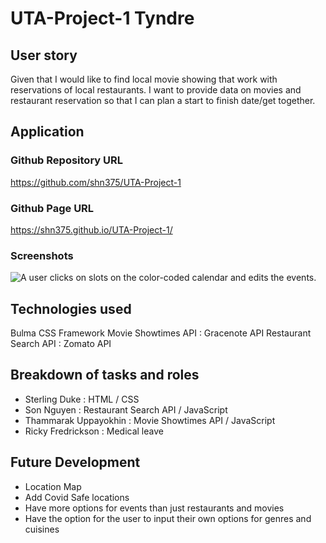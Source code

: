 # UTA-Project-1 Tyndre

## User story
Given that I would like to find local movie showing that work with reservations of local restaurants. 
I want to provide data on movies and restaurant reservation so that I can plan a start to finish date/get together.


## Application

### Github Repository URL
https://github.com/shn375/UTA-Project-1

### Github Page URL
https://shn375.github.io/UTA-Project-1/

### Screenshots
![A user clicks on slots on the color-coded calendar and edits the events.](./assets/images/project1_tyndre.png)

## Technologies used
Bulma CSS Framework
Movie Showtimes API : Gracenote API
Restaurant Search API : Zomato API

## Breakdown of tasks and roles
- Sterling Duke : HTML / CSS
- Son Nguyen : Restaurant Search API / JavaScript
- Thammarak Uppayokhin : Movie Showtimes API / JavaScript
- Ricky Fredrickson : Medical leave

## Future Development
- Location Map
- Add Covid Safe locations
- Have more options for events than just restaurants and movies
- Have the option for the user to input their own options for genres and cuisines
